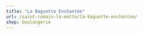 ```yaml
---
title: "La Baguette Enchantée"
url: /saint-romain-la-motte/la-baguette-enchantee/
shop: boulangerie
---
```

